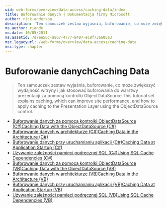 ```yaml
---
uid: web-forms/overview/data-access/caching-data/index
title: Buforowanie danych | Dokumentacja firmy Microsoft
author: rick-anderson
description: 'Ten samouczek zestaw wyjaśnia, buforowanie, co może zwiększyć wydajność witryny i jak stosować buforowania do warstwy prezentacji za pomocą kontrolki ObjectDataSource...'
ms.author: riande
ms.date: 10/05/2011
ms.assetid: 7d7ee56c-a867-4777-9407-ec8f73a605a3
msc.legacyurl: /web-forms/overview/data-access/caching-data
msc.type: chapter
---
```

<a name="caching-data"></a><span data-ttu-id="109bb-103">Buforowanie danych</span><span class="sxs-lookup"><span data-stu-id="109bb-103">Caching Data</span></span>
====================
> <span data-ttu-id="109bb-104">Ten samouczek zestaw wyjaśnia, buforowanie, co może zwiększyć wydajność witryny i jak stosować buforowania do warstwy prezentacji za pomocą kontrolki ObjectDataSource.</span><span class="sxs-lookup"><span data-stu-id="109bb-104">This tutorial set explains caching, which can improve site performance, and how to apply caching to the Presentation Layer using the ObjectDataSource control.</span></span>


- [<span data-ttu-id="109bb-105">Buforowanie danych za pomocą kontrolki ObjectDataSource (C#)</span><span class="sxs-lookup"><span data-stu-id="109bb-105">Caching Data with the ObjectDataSource (C#)</span></span>](caching-data-with-the-objectdatasource-cs.md)
- [<span data-ttu-id="109bb-106">Buforowanie danych w architekturze (C#)</span><span class="sxs-lookup"><span data-stu-id="109bb-106">Caching Data in the Architecture (C#)</span></span>](caching-data-in-the-architecture-cs.md)
- [<span data-ttu-id="109bb-107">Buforowanie danych przy uruchamianiu aplikacji (C#)</span><span class="sxs-lookup"><span data-stu-id="109bb-107">Caching Data at Application Startup (C#)</span></span>](caching-data-at-application-startup-cs.md)
- [<span data-ttu-id="109bb-108">Używanie zależności pamięci podręcznej SQL (C#)</span><span class="sxs-lookup"><span data-stu-id="109bb-108">Using SQL Cache Dependencies (C#)</span></span>](using-sql-cache-dependencies-cs.md)
- [<span data-ttu-id="109bb-109">Buforowanie danych za pomocą kontrolki ObjectDataSource (VB)</span><span class="sxs-lookup"><span data-stu-id="109bb-109">Caching Data with the ObjectDataSource (VB)</span></span>](caching-data-with-the-objectdatasource-vb.md)
- [<span data-ttu-id="109bb-110">Buforowanie danych w architekturze (VB)</span><span class="sxs-lookup"><span data-stu-id="109bb-110">Caching Data in the Architecture (VB)</span></span>](caching-data-in-the-architecture-vb.md)
- [<span data-ttu-id="109bb-111">Buforowanie danych przy uruchamianiu aplikacji (VB)</span><span class="sxs-lookup"><span data-stu-id="109bb-111">Caching Data at Application Startup (VB)</span></span>](caching-data-at-application-startup-vb.md)
- [<span data-ttu-id="109bb-112">Używanie zależności pamięci podręcznej SQL (VB)</span><span class="sxs-lookup"><span data-stu-id="109bb-112">Using SQL Cache Dependencies (VB)</span></span>](using-sql-cache-dependencies-vb.md)
